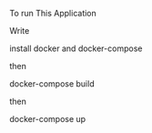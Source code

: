 To run This Application

Write 

install docker and docker-compose

then

docker-compose build

then 

docker-compose up
